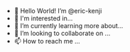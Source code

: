- 👋 Hello World! I’m @eric-kenji
- 👀 I'm interested in...
- 🌱 I’m currently learning more about...
- 💞️ I’m looking to collaborate on ...
- 📫 How to reach me ...

<!---
eric-kenji/eric-kenji is a ✨ special ✨ repository because its `README.md` (this file) appears on your GitHub profile.
You can click the Preview link to take a look at your changes.
--->
